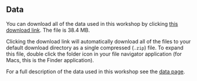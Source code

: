## Data

You can download all of the data used in this workshop by clicking
[this download link](https://ndownloader.figshare.com/articles/1314459/versions/9). The file is 38.4 MB.

Clicking the download link will automatically download all of the files to your default download directory as a single compressed
(`.zip`) file. To expand this file, double click the folder icon in your file navigator application (for Macs, this is the Finder
application). 

For a full description of the data used in this workshop see the [data page](data).
